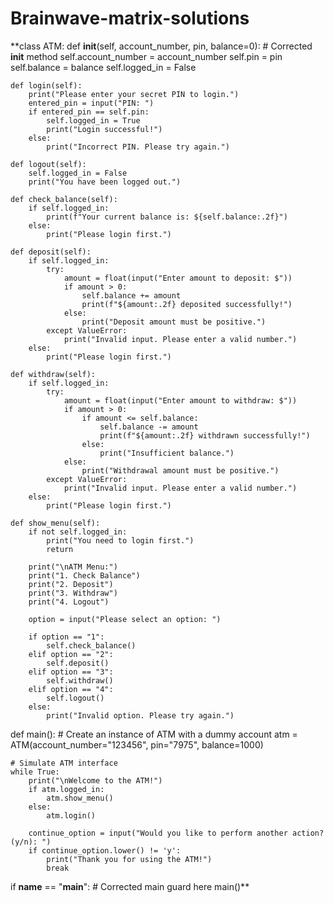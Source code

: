 # Brainwave-matrix-solutions


**class ATM:
    def __init__(self, account_number, pin, balance=0):  # Corrected __init__ method
        self.account_number = account_number
        self.pin = pin
        self.balance = balance
        self.logged_in = False

    def login(self):
        print("Please enter your secret PIN to login.")
        entered_pin = input("PIN: ")
        if entered_pin == self.pin:
            self.logged_in = True
            print("Login successful!")
        else:
            print("Incorrect PIN. Please try again.")

    def logout(self):
        self.logged_in = False
        print("You have been logged out.")

    def check_balance(self):
        if self.logged_in:
            print(f"Your current balance is: ${self.balance:.2f}")
        else:
            print("Please login first.")

    def deposit(self):
        if self.logged_in:
            try:
                amount = float(input("Enter amount to deposit: $"))
                if amount > 0:
                    self.balance += amount
                    print(f"${amount:.2f} deposited successfully!")
                else:
                    print("Deposit amount must be positive.")
            except ValueError:
                print("Invalid input. Please enter a valid number.")
        else:
            print("Please login first.")

    def withdraw(self):
        if self.logged_in:
            try:
                amount = float(input("Enter amount to withdraw: $"))
                if amount > 0:
                    if amount <= self.balance:
                        self.balance -= amount
                        print(f"${amount:.2f} withdrawn successfully!")
                    else:
                        print("Insufficient balance.")
                else:
                    print("Withdrawal amount must be positive.")
            except ValueError:
                print("Invalid input. Please enter a valid number.")
        else:
            print("Please login first.")

    def show_menu(self):
        if not self.logged_in:
            print("You need to login first.")
            return

        print("\nATM Menu:")
        print("1. Check Balance")
        print("2. Deposit")
        print("3. Withdraw")
        print("4. Logout")

        option = input("Please select an option: ")

        if option == "1":
            self.check_balance()
        elif option == "2":
            self.deposit()
        elif option == "3":
            self.withdraw()
        elif option == "4":
            self.logout()
        else:
            print("Invalid option. Please try again.")

def main():
    # Create an instance of ATM with a dummy account
    atm = ATM(account_number="123456", pin="7975", balance=1000)

    # Simulate ATM interface
    while True:
        print("\nWelcome to the ATM!")
        if atm.logged_in:
            atm.show_menu()
        else:
            atm.login()

        continue_option = input("Would you like to perform another action? (y/n): ")
        if continue_option.lower() != 'y':
            print("Thank you for using the ATM!")
            break

if __name__ == "__main__":  # Corrected main guard here
    main()**
